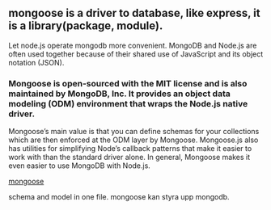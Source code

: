 ## mongoose is a driver to database, like express, it is a library(package, module).
Let node.js operate mongodb more convenient.
MongoDB and Node.js are often used together because of their shared use of JavaScript and its object notation (JSON).

### Mongoose is open-sourced with the MIT license and is also maintained by MongoDB, Inc. It provides an object data modeling (ODM) environment that wraps the Node.js native driver.
Mongoose’s main value is that you can define schemas for your collections which are then enforced at the ODM layer by Mongoose. Mongoose.js also has utilities for simplifying Node’s callback patterns that make it easier to work with than the standard driver alone.
In general, Mongoose makes it even easier to use MongoDB with Node.js.

[mongoose](https://devcenter.heroku.com/articles/nodejs-mongoose)


schema and model in one file.
mongoose kan styra upp mongodb.

# 
